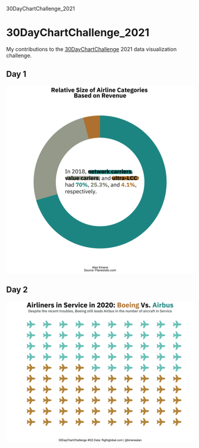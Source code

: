 30DayChartChallenge_2021

# 30DayChartChallenge_2021
My contributions to the [30DayChartChallenge](https://twitter.com/30DayChartChall) 2021 data visualization challenge.

## Day 1

![](plots/01_part-to-whole.png)

## Day 2

![](plots/02_pictogram.png)
